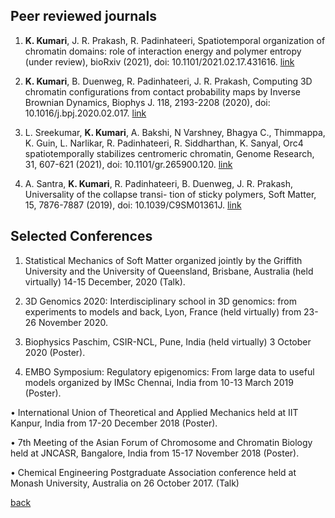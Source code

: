 ## Peer reviewed journals

1. **K. Kumari**, J. R. Prakash, R. Padinhateeri, Spatiotemporal organization of chromatin domains: role of interaction energy and polymer entropy (under review), bioRxiv (2021), doi: 10.1101/2021.02.17.431616. [link](https://www.biorxiv.org/content/10.1101/2021.02.17.431616v2)

2. **K. Kumari**, B. Duenweg, R. Padinhateeri, J. R. Prakash, Computing 3D chromatin configurations from contact probability maps by Inverse Brownian Dynamics, Biophys J. 118, 2193-2208 (2020), doi: 10.1016/j.bpj.2020.02.017. [link](https://www.sciencedirect.com/science/article/pii/S0006349520301661)

3. L. Sreekumar, **K. Kumari**, A. Bakshi, N Varshney, Bhagya C., Thimmappa, K. Guin, L. Narlikar, R. Padinhateeri, R. Siddharthan, K. Sanyal, Orc4 spatiotemporally stabilizes centromeric chromatin, Genome Research, 31, 607-621 (2021), doi: 10.1101/gr.265900.120. [link](https://pubmed.ncbi.nlm.nih.gov/33514624/)

4. A. Santra, **K. Kumari**, R. Padinhateeri, B. Duenweg, J. R. Prakash, Universality of the collapse transi- tion of sticky polymers, Soft Matter, 15, 7876-7887 (2019), doi: 10.1039/C9SM01361J. [link](https://pubs.rsc.org/en/content/articlelanding/2019/sm/c9sm01361j#!divAbstract)


## Selected Conferences
1. Statistical Mechanics of Soft Matter organized jointly by the Griffith University and the University of Queensland, Brisbane, Australia (held virtually) 14-15 December, 2020 (Talk).

2. 3D Genomics 2020: Interdisciplinary school in 3D genomics: from experiments to models and back, Lyon, France (held virtually) from 23-26 November 2020.

3. Biophysics Paschim, CSIR-NCL, Pune, India (held virtually) 3 October 2020 (Poster).

4. EMBO Symposium: Regulatory epigenomics: From large data to useful models organized by IMSc Chennai, India from 10-13 March 2019 (Poster).

• International Union of Theoretical and Applied Mechanics held at IIT Kanpur, India from 17-20 December 2018 (Poster).

• 7th Meeting of the Asian Forum of Chromosome and Chromatin Biology held at JNCASR, Bangalore, India from 15-17 November 2018 (Poster).

• Chemical Engineering Postgraduate Association conference held at Monash University, Australia on 26 October 2017. (Talk)

[back](./)
